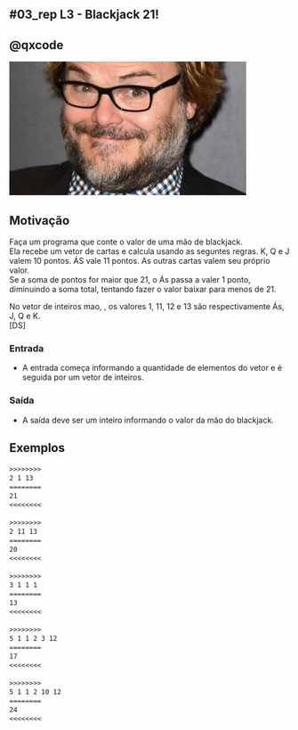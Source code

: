 ## #03_rep L3 - Blackjack 21!
## @qxcode

![](__capa.jpg)

## Motivação

Faça um programa que conte o valor de uma mão de blackjack.  
Ela recebe um vetor de cartas e calcula usando as seguntes regras. K, Q e J valem 10 pontos. ÁS vale 11 pontos. As outras cartas valem seu próprio valor.  
Se a soma de pontos for maior que 21, o Ás passa a valer 1 ponto, diminuindo a soma total, tentando fazer o valor baixar para menos de 21.  
  
No vetor de inteiros mao, , os valores 1, 11, 12 e 13 são respectivamente Ás, J, Q e K.  
\[DS\]

### Entrada

- A entrada começa informando a quantidade de elementos do vetor e é seguida por um vetor de inteiros.  

### Saída

- A saída deve ser um inteiro informando o valor da mão do blackjack.

## Exemplos

```
>>>>>>>>
2 1 13
========
21
<<<<<<<<

>>>>>>>>
2 11 13
========
20
<<<<<<<<

>>>>>>>>
3 1 1 1
========
13
<<<<<<<<

>>>>>>>>
5 1 1 2 3 12
========
17
<<<<<<<<

>>>>>>>>
5 1 1 2 10 12  
========
24
<<<<<<<<
```

#

